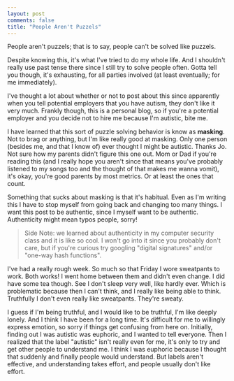 ```yaml
---
layout: post
comments: false
title: "People Aren't Puzzels"
---
```


People aren't puzzels; that is to say, people can't be solved like puzzels.

Despite knowing this, it's what I've tried to do my whole life. And I shouldn't really use past tense there since I still try to solve people often. Gotta tell you though, it's exhausting, for all parties involved (at least eventually; for me immediately). 

I've thought a lot about whether or not to post about this since apparently when you tell potential employers that you have autism, they don't like it very much. Frankly though, this is a personal blog, so if you're a potential employer and you decide not to hire me because I'm autistic, bite me.

I have learned that this sort of puzzle solving behavior is know as **masking**. Not to brag or anything, but I'm like really good at masking. Only one person (besides me, and that I know of) ever thought I might be autistic. Thanks Jo. Not sure how my parents didn't figure this one out. Mom or Dad if you're reading this (and I really hope you aren't since that means you've probably listened to my songs too and the thought of that makes me wanna vomit), it's okay, you're good parents by most metrics. Or at least the ones that count.

Something that sucks about masking is that it's habitual. Even as I'm writing this I have to stop myself from going back and changing too many things. I want this post to be authentic, since I myself want to be authentic. Authenticity might mean typos people, sorry! 

> Side Note: we learned about authenticity in my computer security class and it is like so cool. I won't go into it since you probably don't care, but if you're curious try googling "digital signatures" and/or "one-way hash functions".

I've had a really rough week. So much so that Friday I wore sweatpants to work. Both works! I went home between them and didn't even change. I did have some tea though. See I don't sleep very well, like hardly ever. Which is problematic because then I can't think, and I really like being able to think. Truthfully I don't even really like sweatpants. They're sweaty.

I guess if I'm being truthful, and I would like to be truthful, I'm like deeply lonely. And I think I have been for a long time. It's difficult for me to willingly express emotion, so sorry if things get confusing from here on. Initially, finding out I was autistic was euphoric, and I wanted to tell everyone. Then I realized that the label "autistic" isn't really even for me, it's only to try and get other people to understand me. I think I was euphoric because I thought that suddenly and finally people would understand. But labels aren't effective, and understanding takes effort, and people usually don't like effort.
